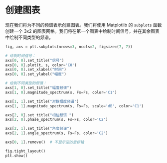# 创建图表

现在我们将为不同的频谱表示创建图表。我们将使用 Matplotlib 的 `subplots` 函数创建一个 3x2 的图表网格。我们将在第一个图表中绘制时间信号，并在其余图表中绘制不同类型的频谱。

```python
fig, axs = plt.subplots(nrows=3, ncols=2, figsize=(7, 7))

# 绘制时间信号：
axs[0, 0].set_title("信号")
axs[0, 0].plot(t, s, color='C0')
axs[0, 0].set_xlabel("时间")
axs[0, 0].set_ylabel("幅度")

# 绘制不同类型的频谱：
axs[1, 0].set_title("幅度频谱")
axs[1, 0].magnitude_spectrum(s, Fs=Fs, color='C1')

axs[1, 1].set_title("对数幅度频谱")
axs[1, 1].magnitude_spectrum(s, Fs=Fs, scale='dB', color='C1')

axs[2, 0].set_title("相位频谱 ")
axs[2, 0].phase_spectrum(s, Fs=Fs, color='C2')

axs[2, 1].set_title("角度频谱")
axs[2, 1].angle_spectrum(s, Fs=Fs, color='C2')

axs[0, 1].remove()  # 不显示空的坐标轴

fig.tight_layout()
plt.show()
```
